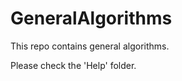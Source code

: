 GeneralAlgorithms
=================

This repo contains general algorithms.

Please check the 'Help' folder.
